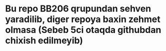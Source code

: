 # Bu repo BB206 qrupundan sehven yaradilib, diger repoya baxin zehmet olmasa (Sebeb 5ci otaqda githubdan chixish edilmeyib)
